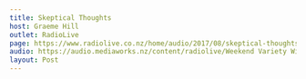 ```yaml
---
title: Skeptical Thoughts
host: Graeme Hill
outlet: RadioLive
page: https://www.radiolive.co.nz/home/audio/2017/08/skeptical-thoughts-with-mark-honeychurch0.html
audio: https://audio.mediaworks.nz/content/radiolive/Weekend Variety Wireless/August17/27_08_17_Skeptical.mp3
layout: Post
---
```


<page-radio />

